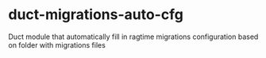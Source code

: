 # duct-migrations-auto-cfg
Duct module that automatically fill in ragtime migrations configuration based on folder with migrations files
